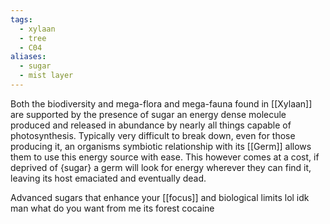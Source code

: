 ```yaml
---
tags:
  - xylaan
  - tree
  - C04
aliases:
  - sugar
  - mist layer
---
```


Both the biodiversity and mega-flora and mega-fauna found in [[Xylaan]] are supported by the presence of sugar an energy dense molecule produced and released in abundance by nearly all things capable of photosynthesis. Typically very difficult to break down, even for those producing it, an organisms symbiotic relationship with its [[Germ]] allows them to use this energy source with ease. This however comes at a cost, if deprived of {sugar} a germ will look for energy wherever they can find it, leaving its host emaciated and eventually dead.

Advanced sugars that enhance your [[focus]] and biological limits lol idk man what do you want from me its forest cocaine 



 
 
 

